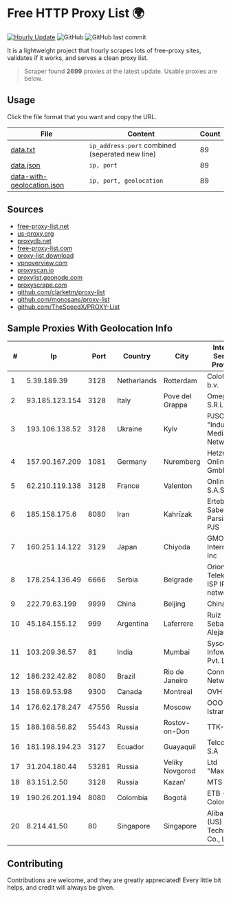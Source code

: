 
# Free HTTP Proxy List 🌍

[![Hourly Update](https://github.com/mertguvencli/http-proxy-list/actions/workflows/main.yml/badge.svg?branch=main)](https://github.com/mertguvencli/http-proxy-list/actions/workflows/main.yml)
![GitHub](https://img.shields.io/github/license/mertguvencli/http-proxy-list)
![GitHub last commit](https://img.shields.io/github/last-commit/mertguvencli/http-proxy-list)

It is a lightweight project that hourly scrapes lots of free-proxy sites, validates if it works, and serves a clean proxy list.


> Scraper found **2699** proxies at the latest update. Usable proxies are below.

## Usage

Click the file format that you want and copy the URL.


|File|Content|Count|
|----|-------|-----|
|[data.txt](https://raw.githubusercontent.com/mertguvencli/http-proxy-list/main/proxy-list/data.txt)|`ip_address:port` combined (seperated new line)|89|
|[data.json](https://raw.githubusercontent.com/mertguvencli/http-proxy-list/main/proxy-list/data.json)|`ip, port`|89|
|[data-with-geolocation.json](https://raw.githubusercontent.com/mertguvencli/http-proxy-list/main/proxy-list/data-with-geolocation.json)|`ip, port, geolocation`|89|

## Sources

* [free-proxy-list.net](https://free-proxy-list.net)
* [us-proxy.org](https://www.us-proxy.org)
* [proxydb.net](http://proxydb.net)
* [free-proxy-list.com](https://free-proxy-list.com/?page=&port=&type%5B%5D=http&type%5B%5D=https&up_time=0&search=Search)
* [proxy-list.download](https://www.proxy-list.download/HTTP)
* [vpnoverview.com](https://vpnoverview.com/privacy/anonymous-browsing/free-proxy-servers)
* [proxyscan.io](https://www.proxyscan.io)
* [proxylist.geonode.com](https://proxylist.geonode.com/api/proxy-list?limit=300&page=1&sort_by=lastChecked&sort_type=desc&protocols=http,https)
* [proxyscrape.com](https://api.proxyscrape.com/v2/?request=displayproxies&protocol=http&timeout=10000&country=all&ssl=all&anonymity=all)
* [github.com/clarketm/proxy-list](https://raw.githubusercontent.com/clarketm/proxy-list/master/proxy-list-raw.txt)
* [github.com/monosans/proxy-list](https://raw.githubusercontent.com/monosans/proxy-list/main/proxies/http.txt)
* [github.com/TheSpeedX/PROXY-List](https://raw.githubusercontent.com/TheSpeedX/PROXY-List/master/http.txt)


## Sample Proxies With Geolocation Info

|#|Ip|Port|Country|City|Internet Service Provider|
|-|--|----|-------|----|-------------------------|
|1|5.39.189.39|3128|Netherlands|Rotterdam|ColoCenter b.v.|
|2|93.185.123.154|3128|Italy|Pove del Grappa|Omegacom S.R.L.S.|
|3|193.106.138.52|3128|Ukraine|Kyiv|PJSC "Industrial Media Network"|
|4|157.90.167.209|1081|Germany|Nuremberg|Hetzner Online GmbH|
|5|62.210.119.138|3128|France|Valenton|Online S.A.S.|
|6|185.158.175.6|8080|Iran|Kahrīzak|Ertebatat Sabet Parsian Co. PJS|
|7|160.251.14.122|3129|Japan|Chiyoda|GMO Internet, Inc|
|8|178.254.136.49|6666|Serbia|Belgrade|Orion Telekom ISP IP network|
|9|222.79.63.199|9999|China|Beijing|Chinanet|
|10|45.184.155.12|999|Argentina|Laferrere|Ruiz Sebastian Alejandro|
|11|103.209.36.57|81|India|Mumbai|Syscon Infoway Pvt. Ltd.|
|12|186.232.42.82|8080|Brazil|Rio de Janeiro|Connect Network|
|13|158.69.53.98|9300|Canada|Montreal|OVH SAS|
|14|176.62.178.247|47556|Russia|Moscow|OOO Istranet|
|15|188.168.56.82|55443|Russia|Rostov-on-Don|TTK-Retail|
|16|181.198.194.23|3127|Ecuador|Guayaquil|Telconet S.A|
|17|31.204.180.44|53281|Russia|Veliky Novgorod|Ltd "Maxima"|
|18|83.151.2.50|3128|Russia|Kazan’|MTS PJSC|
|19|190.26.201.194|8080|Colombia|Bogotá|ETB - Colombia|
|20|8.214.41.50|80|Singapore|Singapore|Alibaba (US) Technology Co., Ltd.|



## Contributing

Contributions are welcome, and they are greatly appreciated! Every
little bit helps, and credit will always be given.


